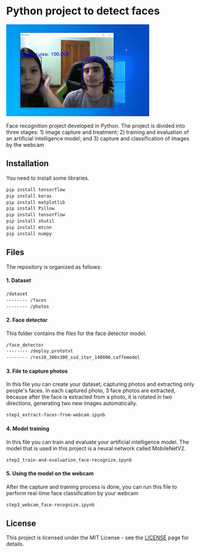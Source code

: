 # Python project to detect faces

![Example](https://github.com/LuizAlencar17/face-detector/blob/main/GIFs/example.gif?raw=true)

Face recognition project developed in Python. The project is divided into three stages: 1) image capture and treatment; 2) training and evaluation of an artificial intelligence model; and 3) capture and classification of images by the webcam

## Installation

You need to install some libraries.

```bash
pip install tensorflow
pip install keras
pip install matplotlib
pip install Pillow
pip install tensorflow 
pip install shutil 
pip install mtcnn 
pip install numpy
```

## Files

The repository is organized as follows:

#### 1. Dataset


```bash
/dataset
-------- /faces
-------- /photos
```

#### 2. Face detector
This folder contains the files for the face detector model.

```bash
/face_detector
-------- /deploy.prototxt
-------- /res10_300x300_ssd_iter_140000.caffemodel
```

#### 3. File to capture photos
In this file you can create your dataset, capturing photos and extracting only people's faces. In each captured photo, 3 face photos are extracted, because after the face is extracted from a photo, it is rotated in two directions, generating two new images automatically.

```bash
step1_extract-faces-from-webcam.ipynb
```

#### 4. Model training
In this file you can train and evaluate your artificial intelligence model. The model that is used in this project is a neural network called MobileNetV2.

```bash
step2_train-and-evaluation_face-recognize.ipynb
```

#### 5. Using the model on the webcam
After the capture and training process is done, you can run this file to perform real-time face classification by your webcam

```bash
step3_webcam_face-recognize.ipynb
```

   ## License

This project is licensed under the MIT License - see the [LICENSE](https://opensource.org/licenses/MIT) page for details.